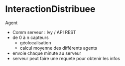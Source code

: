 # InteractionDistribuee

Agent

- Comm serveur : Ivy / API REST
- de 0 à n capteurs
    - géolocalisation 
    - calcul moyenne des différents agents
- envoie chaque minute au serveur
- serveur peut faire une requete pour obtenir les infos
